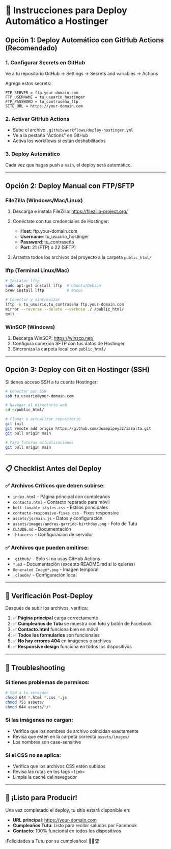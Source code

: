 # 🚀 Instrucciones para Deploy Automático a Hostinger

## Opción 1: Deploy Automático con GitHub Actions (Recomendado)

### 1. Configurar Secrets en GitHub
Ve a tu repositorio GitHub → Settings → Secrets and variables → Actions

Agrega estos secrets:

```
FTP_SERVER = ftp.your-domain.com
FTP_USERNAME = tu_usuario_hostinger
FTP_PASSWORD = tu_contraseña_ftp
SITE_URL = https://your-domain.com
```

### 2. Activar GitHub Actions
- Sube el archivo `.github/workflows/deploy-hostinger.yml`
- Ve a la pestaña "Actions" en GitHub
- Activa los workflows si están deshabilitados

### 3. Deploy Automático
Cada vez que hagas push a `main`, el deploy será automático.

---

## Opción 2: Deploy Manual con FTP/SFTP

### FileZilla (Windows/Mac/Linux)
1. Descarga e instala FileZilla: https://filezilla-project.org/
2. Conéctate con tus credenciales de Hostinger:
   - **Host**: ftp.your-domain.com
   - **Username**: tu_usuario_hostinger
   - **Password**: tu_contraseña
   - **Port**: 21 (FTP) o 22 (SFTP)

3. Arrastra todos los archivos del proyecto a la carpeta `public_html/`

### lftp (Terminal Linux/Mac)
```bash
# Instalar lftp
sudo apt-get install lftp  # Ubuntu/Debian
brew install lftp          # macOS

# Conectar y sincronizar
lftp -u tu_usuario,tu_contraseña ftp.your-domain.com
mirror --reverse --delete --verbose ./ /public_html/
quit
```

### WinSCP (Windows)
1. Descarga WinSCP: https://winscp.net/
2. Configura conexión SFTP con tus datos de Hostinger
3. Sincroniza la carpeta local con `public_html/`

---

## Opción 3: Deploy con Git en Hostinger (SSH)

Si tienes acceso SSH a tu cuenta Hostinger:

```bash
# Conectar por SSH
ssh tu_usuario@your-domain.com

# Navegar al directorio web
cd ~/public_html/

# Clonar o actualizar repositorio
git init
git remote add origin https://github.com/Juampipey32/iasalta.git
git pull origin main

# Para futuras actualizaciones
git pull origin main
```

---

## 📋 Checklist Antes del Deploy

### ✅ Archivos Críticos que deben subirse:
- `index.html` - Página principal con cumpleaños
- `contacto.html` - Contacto reparado para móvil
- `bolt-lovable-styles.css` - Estilos principales
- `contacto-responsive-fixes.css` - Fixes responsive
- `assets/js/main.js` - Datos y configuración
- `assets/images/andres-garrido-birthday.png` - Foto de Tutu
- `CLAUDE.md` - Documentación
- `.htaccess` - Configuración de servidor

### ✅ Archivos que pueden omitirse:
- `.github/` - Solo si no usas GitHub Actions
- `*.md` - Documentación (excepto README.md si lo quieres)
- `Generated Image*.png` - Imagen temporal
- `.claude/` - Configuración local

---

## 🎯 Verificación Post-Deploy

Después de subir los archivos, verifica:

1. ✅ **Página principal** carga correctamente
2. ✅ **Cumpleaños de Tutu** se muestra con foto y botón de Facebook
3. ✅ **Contacto.html** funciona bien en móvil
4. ✅ **Todos los formularios** son funcionales
5. ✅ **No hay errores 404** en imágenes o archivos
6. ✅ **Responsive design** funciona en todos los dispositivos

---

## 🔧 Troubleshooting

### Si tienes problemas de permisos:
```bash
# SSH a tu servidor
chmod 644 *.html *.css *.js
chmod 755 assets/
chmod 644 assets/*/*
```

### Si las imágenes no cargan:
- Verifica que los nombres de archivo coincidan exactamente
- Revisa que estén en la carpeta correcta `assets/images/`
- Los nombres son case-sensitive

### Si el CSS no se aplica:
- Verifica que los archivos CSS estén subidos
- Revisa las rutas en los tags `<link>`
- Limpia la caché del navegador

---

## 🚀 ¡Listo para Producir!

Una vez completado el deploy, tu sitio estará disponible en:
- **URL principal**: https://your-domain.com
- **Cumpleaños Tutu**: Listo para recibir saludos por Facebook
- **Contacto**: 100% funcional en todos los dispositivos

¡Felicidades a Tutu por su cumpleaños! 🎂👼🏆